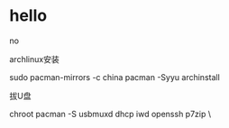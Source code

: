 # hello
no

archlinux安装

sudo pacman-mirrors -c china
pacman -Syyu
archinstall

拔U盘


chroot
pacman -S usbmuxd dhcp iwd openssh p7zip \

